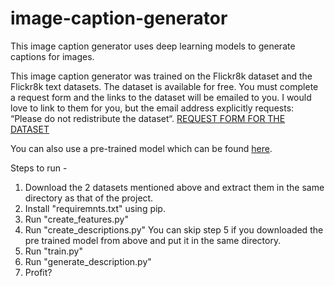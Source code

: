 # image-caption-generator

This image caption generator uses deep learning models to generate captions for images.


This image caption generator was trained on the Flickr8k dataset and the Flickr8k text datasets. The dataset is available for free. You must complete a request form and the links to the dataset will be emailed to you. I would love to link to them for you, but the email address explicitly requests: “Please do not redistribute the dataset“.
[REQUEST FORM FOR THE DATASET](https://forms.illinois.edu/sec/1713398)

You can also use a pre-trained model which can be found [here](https://drive.google.com/file/d/1VdLPDAoMZCcwY2_fq-MM2ns9Jc5w_T1C/view?usp=sharing).

Steps to run - 

1. Download the 2 datasets mentioned above and extract them in the same directory as that of the project.
2. Install "requiremnts.txt" using pip.
3. Run "create_features.py"
4. Run "create_descriptions.py"
You can skip step 5 if you downloaded the pre trained model from above and put it in the same directory.
5. Run "train.py"
6. Run "generate_description.py"
7. Profit?
